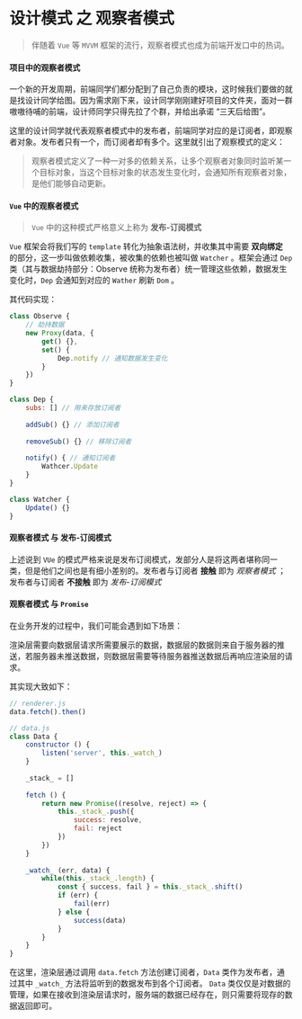 # 设计模式 之 观察者模式

> 伴随着 `Vue` 等 `MVVM` 框架的流行，观察者模式也成为前端开发口中的热词。

#### 项目中的观察者模式

一个新的开发周期，前端同学们都分配到了自己负责的模块，这时候我们要做的就是找设计同学给图。因为需求刚下来，设计同学刚刚建好项目的文件夹，面对一群嗷嗷待哺的前端，设计师同学只得先拉了个群，并给出承诺 “三天后给图”。

这里的设计同学就代表观察者模式中的发布者，前端同学对应的是订阅者，即观察者对象。发布者只有一个，而订阅者却有多个。这里就引出了观察模式的定义：

> 观察者模式定义了一种一对多的依赖关系，让多个观察者对象同时监听某一个目标对象，当这个目标对象的状态发生变化时，会通知所有观察者对象，是他们能够自动更新。

#### `Vue` 中的观察者模式

> `Vue` 中的这种模式严格意义上称为 **发布-订阅模式**

`Vue` 框架会将我们写的 `template` 转化为抽象语法树，并收集其中需要 **双向绑定** 的部分，这一步叫做依赖收集，被收集的依赖也被叫做 `Watcher` 。框架会通过 `Dep` 类（其与数据劫持部分：Observe 统称为发布者）统一管理这些依赖，数据发生变化时，`Dep` 会通知到对应的 `Wather` 刷新 `Dom` 。

其代码实现：

```js
class Observe {
    // 劫持数据
    new Proxy(data, {
        get() {},
    	set() {
            Dep.notify // 通知数据发生变化
        }
    })
}

class Dep {
    subs: [] // 用来存放订阅者
    
    addSub() {} // 添加订阅者
    
    removeSub() {} // 移除订阅者
    
    notify() { // 通知订阅者
        Wathcer.Update
    }
}

class Watcher {
    Update() {}
}
```

#### 观察者模式 与 发布-订阅模式

上述说到 `VUe` 的模式严格来说是发布订阅模式，发部分人是将这两者堪称同一类，但是他们之间也是有细小差别的。发布者与订阅者 **接触** 即为 *观察者模式* ；发布者与订阅者 **不接触** 即为 *发布-订阅模式*

#### 观察者模式 与 `Promise`

在业务开发的过程中，我们可能会遇到如下场景：

渲染层需要向数据层请求所需要展示的数据，数据层的数据则来自于服务器的推送，若服务器未推送数据，则数据层需要等待服务器推送数据后再响应渲染层的请求。

其实现大致如下：

```js
// renderer.js
data.fetch().then()

// data.js
class Data {
    constructor () {
        listen('server', this._watch_)
    }
    
    _stack_ = []
    
    fetch () {
        return new Promise((resolve, reject) => {
            this._stack_.push({
                success: resolve,
                fail: reject
            })
        })
    }
    
    _watch_ (err, data) {
        while(this._stack_.length) {
            const { success, fail } = this._stack_.shift()
            if (err) {
                fail(err)
            } else {
                success(data)
            }
        }
    }
}
```

在这里，渲染层通过调用 `data.fetch` 方法创建订阅者，`Data` 类作为发布者，通过其中 `_watch_` 方法将监听到的数据发布到各个订阅者。 `Data` 类仅仅是对数据的管理，如果在接收到渲染层请求时，服务端的数据已经存在，则只需要将现存的数据返回即可。
